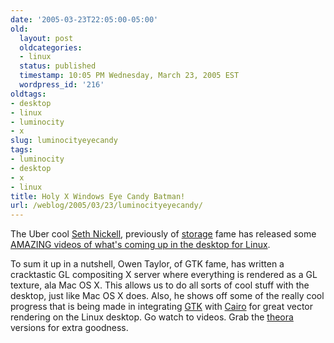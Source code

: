 ```yaml
---
date: '2005-03-23T22:05:00-05:00'
old:
  layout: post
  oldcategories:
  - linux
  status: published
  timestamp: 10:05 PM Wednesday, March 23, 2005 EST
  wordpress_id: '216'
oldtags:
- desktop
- linux
- luminocity
- x
slug: luminocityeyecandy
tags:
- luminocity
- desktop
- x
- linux
title: Holy X Windows Eye Candy Batman!
url: /weblog/2005/03/23/luminocityeyecandy/
---
```


The Uber cool [Seth Nickell](http://www.gnome.org/~seth/), previously of [storage](http://www.gnome.org/~seth/blog/storage-speaking-notes) fame has released some [AMAZING videos of what's coming up in the desktop for Linux](http://www.gnome.org/~seth/blog//xshots).

To sum it up in a nutshell, Owen Taylor, of GTK fame, has written a cracktastic GL compositing X server where everything is rendered as a GL texture, ala Mac OS X.  This allows us to do all sorts of cool stuff with the desktop, just like Mac OS X does.  Also, he shows off some of the really cool progress that is being made in integrating [GTK](http://www.gtk.org/) with [Cairo](http://cairographics.org/) for great vector rendering on the Linux desktop.  Go watch to videos.  Grab the [theora](http://www.theora.org/) versions for extra goodness.